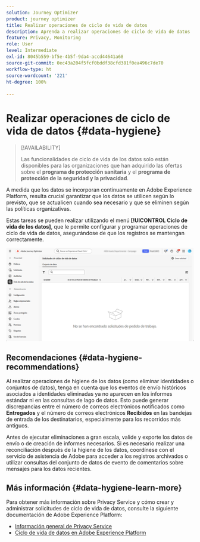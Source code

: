 ```yaml
---
solution: Journey Optimizer
product: journey optimizer
title: Realizar operaciones de ciclo de vida de datos
description: Aprenda a realizar operaciones de ciclo de vida de datos
feature: Privacy, Monitoring
role: User
level: Intermediate
exl-id: 8045b559-bf5e-4b5f-9da4-accd44641a68
source-git-commit: 0ec43a204f5fcf0bddf38cfd381f0ea496c7de70
workflow-type: ht
source-wordcount: '221'
ht-degree: 100%

---
```


# Realizar operaciones de ciclo de vida de datos {#data-hygiene}

>[!AVAILABILITY]
>
>Las funcionalidades de ciclo de vida de los datos solo están disponibles para las organizaciones que han adquirido las ofertas sobre el **programa de protección sanitaria** y el **programa de protección de la seguridad y la privacidad**.

A medida que los datos se incorporan continuamente en Adobe Experience Platform, resulta crucial garantizar que los datos se utilicen según lo previsto, que se actualicen cuando sea necesario y que se eliminen según las políticas organizativas.

Estas tareas se pueden realizar utilizando el menú **[!UICONTROL Ciclo de vida de los datos]**, que le permite configurar y programar operaciones de ciclo de vida de datos, asegurándose de que los registros se mantengan correctamente.

![](assets/data-hygiene.png)


## Recomendaciones {#data-hygiene-recommendations}

Al realizar operaciones de higiene de los datos (como eliminar identidades o conjuntos de datos), tenga en cuenta que los eventos de envío históricos asociados a identidades eliminadas ya no aparecen en los informes estándar ni en las consultas de lago de datos. Esto puede generar discrepancias entre el número de correos electrónicos notificados como **Entregados** y el número de correos electrónicos **Recibidos** en las bandejas de entrada de los destinatarios, especialmente para los recorridos más antiguos.

Antes de ejecutar eliminaciones a gran escala, valide y exporte los datos de envío o de creación de informes necesarios. Si es necesario realizar una reconciliación después de la higiene de los datos, coordínese con el servicio de asistencia de Adobe para acceder a los registros archivados o utilizar consultas del conjunto de datos de evento de comentarios sobre mensajes para los datos recientes.

## Más información {#data-hygiene-learn-more}

Para obtener más información sobre Privacy Service y cómo crear y administrar solicitudes de ciclo de vida de datos, consulte la siguiente documentación de Adobe Experience Platform:

* [Información general de Privacy Service](https://experienceleague.adobe.com/docs/experience-platform/privacy/home.html?lang=es)
* [Ciclo de vida de datos en Adobe Experience Platform](https://experienceleague.adobe.com/docs/experience-platform/hygiene/home.html?lang=es)
